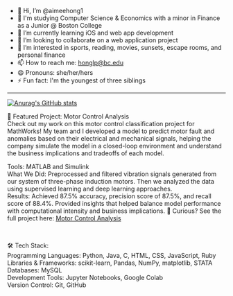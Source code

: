 - 👋 Hi, I’m @aimeehong1
- 📖 I'm studying Computer Science & Economics with a minor in Finance as a Junior @ Boston College
- 🌱 I’m currently learning iOS and web app development
- 💞️ I’m looking to collaborate on a web application project
- 👀 I’m interested in sports, reading, movies, sunsets, escape rooms, and personal finance
- 📫 How to reach me: honglp@bc.edu
- 😄 Pronouns: she/her/hers
- ⚡ Fun fact: I'm the youngest of three siblings

<!---
aimeehong1/aimeehong1 is a ✨ special ✨ repository because its `README.md` (this file) appears on your GitHub profile.
You can click the Preview link to take a look at your changes.
--->
<hr>

[![Anurag's GitHub stats](https://github-readme-stats.vercel.app/api?username=aimeehong1)](https://github.com/anuraghazra/github-readme-stats)

🎯 Featured Project: Motor Control Analysis <br>
Check out my work on this motor control classification project for MathWorks! My team and I developed a model to predict motor fault and anomalies based on their electrical and mechanical signals, helping the company simulate the model in a closed-loop environment and understand the business implications and tradeoffs of each model.

Tools: MATLAB and Simulink <br>
What We Did: Preprocessed and filtered vibration signals generated from our system of three-phase induction motors. Then we analyzed the data using supervised learning and deep learning approaches. <br>
Results: Achieved 87.5% accuracy, precision score of 87.5%, and recall score of 88.4%. Provided insights that helped balance model performance with computational intensity and business implications. 
👀 Curious? See the full project here: <a href="https://github.com/aimeehong1/MotorControlAI">Motor Control Analysis</a>

<br>

🛠 Tech Stack: <br>
Programming Languages: Python, Java, C, HTML, CSS, JavaScript, Ruby <br>
Libraries & Frameworks: scikit-learn, Pandas, NumPy, matplotlib, STATA <br>
Databases: MySQL <br>
Development Tools: Jupyter Notebooks, Google Colab <br>
Version Control: Git, GitHub <br>
